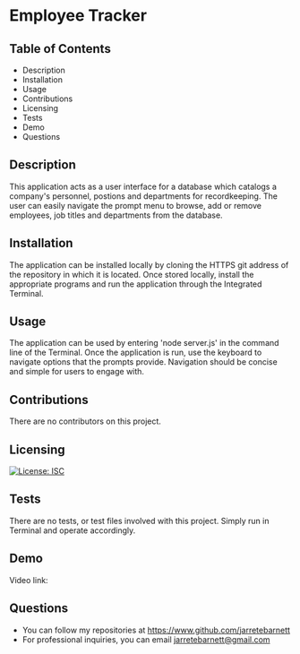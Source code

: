 # Employee Tracker

## Table of Contents

* Description
* Installation
* Usage
* Contributions
* Licensing
* Tests
* Demo
* Questions

## Description

This application acts as a user interface for a database which catalogs a company's personnel, postions and departments for recordkeeping. The user can easily navigate the prompt menu to browse, add or remove employees, job titles and departments from the database.

## Installation

The application can be installed locally by cloning the HTTPS git address of the repository in which it is located. Once stored locally, install the appropriate programs and run the application through the Integrated Terminal.

## Usage

The application can be used by entering 'node server.js' in the command line of the Terminal. Once the application is run, use the keyboard to navigate options that the prompts provide. Navigation should be concise and simple for users to engage with.

## Contributions

There are no contributors on this project.

## Licensing

[![License: ISC](https://img.shields.io/badge/License-ISC-blue.svg)](https://opensource.org/licenses/ISC)

## Tests

There are no tests, or test files involved with this project. Simply run in Terminal and operate accordingly.

## Demo

Video link:

## Questions

* You can follow my repositories at https://www.github.com/jarretebarnett
* For professional inquiries, you can email jarretebarnett@gmail.com